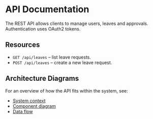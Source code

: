 # API Documentation

The REST API allows clients to manage users, leaves and approvals. Authentication uses OAuth2 tokens.

## Resources

- `GET /api/leaves` – list leave requests.
- `POST /api/leaves` – create a new leave request.

## Architecture Diagrams

For an overview of how the API fits within the system, see:

- [System context](architecture/system-context.svg)
- [Component diagram](architecture/component.svg)
- [Data flow](architecture/data-flow.svg)
